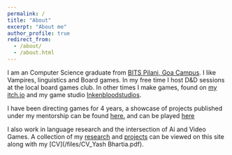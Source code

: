 ```yaml
---
permalink: /
title: "About"
excerpt: "About me"
author_profile: true
redirect_from: 
  - /about/
  - /about.html
---
```

I am an Computer Science graduate from [BITS Pilani, Goa Campus](https://www.bits-pilani.ac.in/goa/). I like Vampires, linguistics and Board games. In my free time I host D&D sessions at the local board games club. In other times I make games, found on [my itch.io](https://dicefinity.itch.io/) and my game studio [Inkenbloodstudios](https://inkenbloodstudios.carrd.co).

I have been directing games for 4 years, a showcase of projects published under my mentorship can be found [here.](https://www.instagram.com/p/CUXuZHnLv4D/?utm_source=ig_web_button_share_sheetdevsoc.itch.io) and can be played [here](https://devsoc.itch.io)

I also work in language research and the intersection of Ai and Video Games. A collection of my [research](https://scholar.google.com/citations?user=6BePDDYAAAAJ&hl=en) and [projects](/projects/) can be viewed on this site along with my [CV](/files/CV_Yash Bhartia.pdf).
